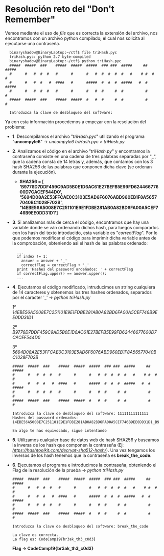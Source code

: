 # **Resolución reto del "Don't Remember"**

Vemos mediante el uso de *file* que es correcta la extensión del archivo, nos encontramos con un archivo python compilado, el cual nos solicita al ejecutarse una contraseña.

      binaryshadow@BinaryLaptop:~/ctf$ file triHash.pyc 
      triHash.pyc: python 2.7 byte-compiled
      binaryshadow@BinaryLaptop:~/ctf$ python triHash.pyc 
      #####  #####  ###    #####  #####  #####  ### ###  #####     ##  #####
      #      #   #  #  #   #      #      #   #  #  #  #  #   #    # #  #   #
      #      #   #  #   #  ####   #      #####  #  #  #  #####   #  #  #####
      #      #   #  #  #   #      #      #   #  #     #  #          #      #
      #####  #####  ###    #####  #####  #   #  #     #  #          #      #

      Introduzca la clave de desbloqueo del software: 

Ya con esta información procedemos a empezar con la resolución del problema:

- **1**. Descompilamos el archivo "*triHash.pyc*" utilizando el programa "**uncompyle6**" -> *uncompyle6 triHash.pyc > triHash.py*

- **2**. Analizamos el código en el archivo "*triHash.py*" y encontramos la contraseña consiste en una cadena de tres palabras separadas por "\_", que la cadena consta de 14 letras y, además, que contamos con los 3 hash SHA256 de las palabras que conponen dicha clave (se ordenan durante la ejecución).
  - **SHA256 = [
 'B9776D7DDF459C9AD5B0E1D6AC61E27BEFB5E99FD62446677600D7CACEF544D0',
 '5694D08A2E53FFCAE0C3103E5AD6F6076ABD960EB1F8A56577040BC1028F702B',
 '14EBE56A5008E7C251101E9E1FDBE281AB0A82BD6FA00A5CEF746B9EE0DD31D1']**


- **3**. Si analizamos más de cerca el código, encontramos que hay una variable donde se ván ordenando dichos hash, para luegos compararlos con los hash del texto introducido, esta variable es "*correctFlag*". Por lo que podemos modificar el código para imprimir dicha variable antes de la comprobación, obteniendo asi el hash de las palabras ordenado:
        
        ...
        if index != 1:
          answer = answer + '_'
          correctFlag = correctFlag + '_'
        print 'Hashes del password ordenados: ' + correctFlag
        if correctFlag.upper() == answer.upper():
        ...
        
- **4**. Ejecutamos el código modificado, intruducimos un string cualquiera de 14 caracteres y obtenemos los tres hashes ordenados, separados por el caracter '_' -> *python triHash.py*

  1º *14EBE56A5008E7C251101E9E1FDBE281AB0A82BD6FA00A5CEF746B9EE0DD31D1*

  2º *B9776D7DDF459C9AD5B0E1D6AC61E27BEFB5E99FD62446677600D7CACEF544D0*

  3º *5694D08A2E53FFCAE0C3103E5AD6F6076ABD960EB1F8A56577040BC1028F702B*

      #####  #####  ###    #####  #####  #####  ### ###  #####     ##  #####
      #      #   #  #  #   #      #      #   #  #  #  #  #   #    # #  #   #
      #      #   #  #   #  ####   #      #####  #  #  #  #####   #  #  #####
      #      #   #  #  #   #      #      #   #  #     #  #          #      #
      #####  #####  ###    #####  #####  #   #  #     #  #          #      #

      Introduzca la clave de desbloqueo del software: 11111111111111
      Hashes del password ordenados: 14EBE56A5008E7C251101E9E1FDBE281AB0A82BD6FA00A5CEF746B9EE0DD31D1_B9776D7DDF459C9AD5B0E1D6AC61E27BEFB5E99FD62446677600D7CACEF544D0_5694D08A2E53FFCAE0C3103E5AD6F6076ABD960EB1F8A56577040BC1028F702B

      En algo te has equivocado, sigue intentando

- **5**. Utilizamos cualquier base de datos web de hash SHA256 y buscamos la inversa de los hash que componen la contraseña (Ej: *https://hashtoolkit.com/decrypt-sha512-hash/*). Una vez tengamos los inversos de los hash tenemos que la contraseña es **break_the_code**.

- **6**. Ejecutamos el programa e introducimos la contraseña, obteniendo el Flag de la resolución de la prueba -> *python triHash.py*
      
      #####  #####  ###    #####  #####  #####  ### ###  #####     ##  #####
      #      #   #  #  #   #      #      #   #  #  #  #  #   #    # #  #   #
      #      #   #  #   #  ####   #      #####  #  #  #  #####   #  #  #####
      #      #   #  #  #   #      #      #   #  #     #  #          #      #
      #####  #####  ###    #####  #####  #   #  #     #  #          #      #

      Introduzca la clave de desbloqueo del software: break_the_code

      La clave es correcta.
      La flag es: CodeCamp19{br3ak_th3_c0d3}

  **Flag -> CodeCamp19{br3ak_th3_c0d3}**


